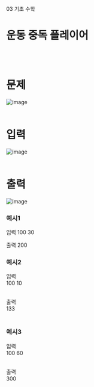 03 기초 수학
# 운동 중독 플레이어
<br>
<br>

# 문제
![image](https://github.com/user-attachments/assets/4634cc67-4640-4446-9825-33995b1c0841)
<br>
<br>

# 입력
![image](https://github.com/user-attachments/assets/0a43f1f4-c81d-4093-83f0-8d5d805a0c8f)
<br>
<br>

# 출력
![image](https://github.com/user-attachments/assets/9cbe4d2b-846b-445f-9fdc-d34a1bef556e)
<br>

### 예시1
입력
100 30
<br>

출력
200
<br>

### 예시2
입력<br>
100 10<br>
<br>

출력<br>
133<br>
<br>

### 예시3
입력<br>
100 60<br>
<br>

출력<br>
300<br>
<br>

